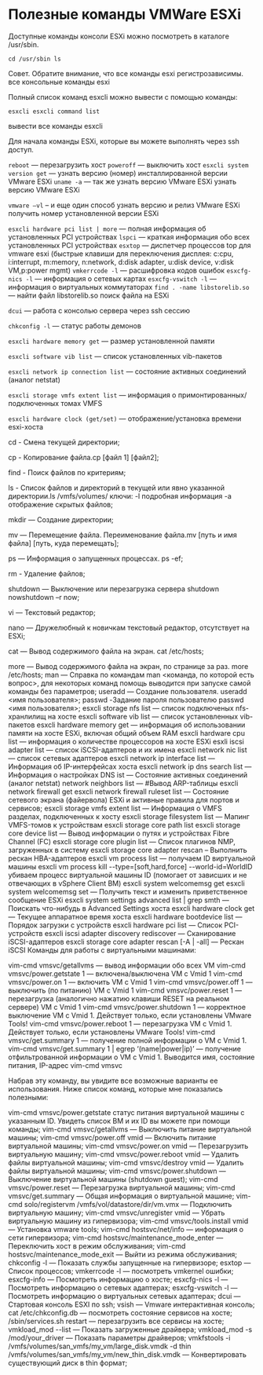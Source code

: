 # Полезные команды VMWare ESXi



Доступные команды консоли ESXi можно посмотреть в каталоге /usr/sbin.

``cd /usr/sbin
ls``

Совет. Обратите внимание, что все команды esxi регистрозависимы.
все консольные команды esxi 

Полный список команд esxcli можно вывести с помощью команды:

`esxcli esxcli command list`

вывести все команды esxcli 

Для начала команды ESXi, которые вы можете выполнять через ssh доступ.

`reboot` — перезагрузить хост
`poweroff` — выключить хост
`esxcli system version get` — узнать версию (номер) инсталлированной версии VMware ESXi
`uname -a` — так же узнать версию VMware ESXi
узнать версию VMware ESXi

`vmware –vl` – и еще один способ узнать версию и релиз VMware ESXi
получить номер установленной версии ESXi

`esxcli hardware pci list | more` — полная информация об установленных PCI устройствах
`lspci` — краткая информация обо всех установленных PCI устройствах
`esxtop` — диспетчер процессов top для vmware esxi (быстрые клавиши для переключения дисплея: c:cpu, i:interrupt, m:memory, n:network, d:disk adapter, u:disk device, v:disk VM,p:power mgmt)
`vmkerrcode -l` — расшифровка кодов ошибок
`esxcfg-nics -l` — информация о сетевых картах
`esxcfg-vswitch -l` — информация о виртуальных коммутаторах
`find . -name libstorelib.so` — найти файл libstorelib.so
поиск файла на ESXi

`dcui` — работа с консолью сервера через ssh сессию

`chkconfig -l` — статус работы демонов

`esxcli hardware memory get` — размер установленной памяти

`esxcli software vib list` — список установленных vib-пакетов

`esxcli network ip connection list` — состояние активных соединений (аналог netstat)

`esxcli storage vmfs extent list` — информация о примонтированных/подключенных томах VMFS

`esxcli hardware clock (get/set)` — отображение/установка времени esxi-хоста

cd - Смена текущей директории;

cp - Копирование файла.cp [файл 1] [файл2];

find - Поиск файлов по критериям;

ls - Список файлов и директорий в текущей или явно указанной директории.ls /vmfs/volumes/ ключи: -l подробная информация -a отображение скрытых файлов;

mkdir — Создание директории;

mv — Перемещение файла. Переименование файла.mv [путь и имя файла] [путь, куда перемещать];

ps — Информация о запущенных процессах. ps -ef;

rm - Удаление файлов;

shutdown — Выключение или перезагрузка сервера shutdown nowshutdown –r now;

vi — Текстовый редактор;

nano — Дружелюбный к новичкам текстовый редактор, отсутствует на ESXi;

cat — Вывод содержимого файла на экран. cat /etc/hosts;

more — Вывод содержимого файла на экран, по странице за раз. more /etc/hosts;
man — Справка по командам man <команда, по которой есть вопрос>, для некоторых команд помощь выводится при запуске самой команды без параметров;
useradd — Создание пользователя. useradd <имя пользователя>;
passwd -Задание пароля пользователю passwd <имя пользователя>;
esxcli storage nfs list — список подключеных nfs- хранлилищ на хосте
esxcli software vib list — cписок установленных vib-пакетов
esxcli hardware memory get — информация об использовании памяти на хосте ESXi, включая общий объем RAM
esxcli hardware cpu list — информация о количестве процессоров на хосте ESXi
esxli iscsi adapter list — список iSCSI-адаптеров и их имена
 esxcli network nic list — список сетевых адаптеров
esxcli network ip interface list — Информация об IP-интерфейсах хоста
esxcli network ip dns search list — Информация о настройках DNS
ist — Состояние активных соединений (аналог netstat)
network neighbors list — #Вывод ARP-таблицы
esxcli network firewall get
esxcli network firewall ruleset list — Состояние сетевого экрана (файервола) ESXi и активные правила для портов и сервисов;
esxcli storage vmfs extent list — Информация о VMFS разделах, подключенных к хосту
esxcli storage filesystem list — Мапинг VMFS-томов к устройствам
esxcli storage core path list
esxcli storage core device list — Вывод информации о путях и устройствах Fibre Channel (FC)
esxcli storage core plugin list — Список плагинов NMP, загруженных в систему
esxcli storage core adapter rescan – Выполнить рескан HBA-адаптеров
esxcli vm process list — получаем ID виртуальной машины
esxcli vm process kill --type=[soft,hard,force] --world-id=WorldID убиваем процесс виртуальной машины ID (помогает от зависших и не отвечающих в vSphere Client ВМ)
esxcli system welcomemsg get
esxcli system welcomemsg set — Получить текст и изменить приветственное сообщение ESXi
esxcli system settings advanced list | grep smth — Поискать что-нибудь в Advanced Settings хоста
esxcli hardware clock get — Текущее аппаратное время хоста
esxcli hardware bootdevice list — Порядок загрузки с устройств
esxcli hardware pci list — Список PCI-устройств
esxcli iscsi adapter discovery rediscover — Сканирование iSCSI-адаптеров
esxcli storage core adapter rescan [-A | -all] — Рескан iSCSI
Команды для работы с виртуальными машинами:

vim-cmd vmsvc/getallvms — вывод информации обо всех VM
vim-cmd vmsvc/power.getstate 1 — включена/выключена VM с Vmid 1
vim-cmd vmsvc/power.on 1 — включить VM с Vmid 1
vim-cmd vmsvc/power.off 1 — выключить (по питанию) VM с Vmid 1
vim-cmd vmsvc/power.reset 1 — перезагрузка (аналогично нажатию клавиши RESET на реальном сервере) VM с Vmid 1
vim-cmd vmsvc/power.shutdown 1 — корректное выключение VM с Vmid 1. Действует только, если установлены VMware Tools!
vim-cmd vmsvc/power.reboot 1 — перезагрузка VM с Vmid 1. Действует только, если установлены VMware Tools!
vim-cmd vmsvc/get.summary 1 — получение полной информации о VM с Vmid 1.
vim-cmd vmsvc/get.summary 1 | egrep ‘(name|power|ip)’ — получение отфильтрованной информации о VM с Vmid 1. Выводится имя, состояние питания, IP-адрес
vim-cmd vmsvc

Набрав эту команду, вы увидите все возможные варианты ее использования. Ниже список команд, которые мне показались полезными:

vim-cmd vmsvc/power.getstate <vmid> статус питания виртуальной машины с указанным ID. Увидеть список ВМ и их ID вы можете при помощи команды;
vim-cmd vmsvc/getallvms — Выключить питание виртуальной машины;
vim-cmd vmsvc/power.off vmid — Включить питание виртуальной машины;
vim-cmd vmsvc/power.on vmid — Перезагрузить виртуальную машину;
vim-cmd vmsvc/power.reboot vmid — Удалить файлы виртуальной машины;
vim-cmd vmsvc/destroy vmid — Удалить файлы виртуальной машины;
vim-cmd vmsvc/power.shutdown <vmid> — Выключение виртуальной машины (shutdown guest);
vim-cmd vmsvc/power.reset <vmid> — Перезагрузка виртуальной машины;
vim-cmd vmsvc/get.summary <vmid> — Общая информация о виртуальной машине;
vim-cmd solo/registervm /vmfs/vol/datastore/dir/vm.vmx — Подключить виртуальную машину;
vim-cmd vmsvc/unregister vmid — Убрать виртуальную машину из гипервизора;
vim-cmd vmsvc/tools.install vmid — Установка vmware tools;
vim-cmd hostsvc/net/info — информация о сети гипервизора;
vim-cmd hostsvc/maintenance_mode_enter — Переключить хост в режим обслуживания;
vim-cmd hostsvc/maintenance_mode_exit — Выйти из режима обслуживания;
chkconfig -l — Показать службы запущенные на гипервизоре;
esxtop — Список процессов;
vmkerrcode -l — посмотреть vmkernel ошибки;
esxcfg-info — Посмотреть информацию о хосте;
esxcfg-nics -l — Посмотреть информацию о сетевых адаптерах;
esxcfg-vswitch -l — Посмотреть информацию о виртуальных сетевых адаптерах;
dcui — Стартовая консоль ESXI по ssh;
vsish — Vmware интерактивная консоль;
cat /etc/chkconfig.db — посмотреть состояние сервисов на хосте;
/sbin/services.sh restart — перезагрузить все сервисы на хосте;
vmkload_mod --list — Показать загруженные драйвера;
vmkload_mod -s /mod/your_driver — Показать параметры драйверов;
vmkfstools -i /vmfs/volumes/san_vmfs/my_vm/large_disk.vmdk -d thin /vmfs/volumes/san_vmfs/my_vm/new_thin_disk.vmdk — Конвертировать существующий диск в thin формат;
